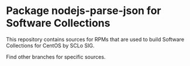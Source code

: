 # Package nodejs-parse-json for Software Collections

This repository contains sources for RPMs that are used
to build Software Collections for CentOS by SCLo SIG.

Find other branches for specific sources.
